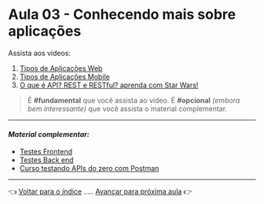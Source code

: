 # Aula 03 - Conhecendo mais sobre aplicações

Assista aos vídeos:

  1. [Tipos de Aplicações Web](https://youtu.be/UJ3Z1ryCYQg)
  2. [Tipos de Aplicações Mobile](https://youtu.be/Bvt8YVxe-5U)
  3. [O que é API? REST e RESTful? aprenda com Star Wars!](https://youtu.be/tPbK3eOJLXQ)

> É **#fundamental** que você assista ao vídeo. É **#opcional** _(embora bem interessante)_ que você assista o material complementar.

---

#### _Material complementar:_
* [Testes Frontend](https://youtu.be/giAee-VHR10)
* [Testes Back end](https://youtu.be/LOtLlwkf5-Q)
* [Curso testando APIs do zero com Postman](https://www.youtube.com/playlist?list=PLEqTHftpM91OzKYUkpaEuByhSpJYc90Hs)

---

👈 [Voltar para o índice](../README.md) ..... [Avançar para próxima aula](../aula04/aula.md) 👉